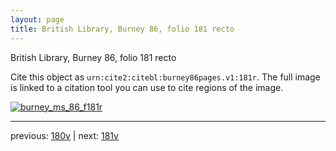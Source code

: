 ```yaml
---
layout: page
title: British Library, Burney 86, folio 181 recto
---
```


British Library, Burney 86, folio 181 recto

Cite this object as `urn:cite2:citebl:burney86pages.v1:181r`.  The full image is linked to a citation tool you can use to cite regions of the image.

[![burney_ms_86_f181r](http://www.homermultitext.org/iipsrv?IIIF=/project/homer/pyramidal/deepzoom/citebl/burney86imgs/v1/burney_ms_86_f181r.tif/full/800,/0/default.jpg)](http://www.homermultitext.org/ict2/?urn=urn:cite2:citebl:burney86imgs.v1:burney_ms_86_f181r) 

---

previous:  [180v](../180v/) | next: [181v](../181v/)